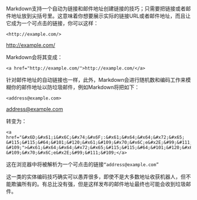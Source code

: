 Markdown支持一个自动为链接和邮件地址创建链接的技巧；只需要把链接或者邮件地址放到尖括号里。这意味着你想要展示实际的链接URL或者邮件地址，而且让它成为一个可点击的链接，你可以这样：

	<http://example.com/>

<http://example.com/>

Markdown会将其变成：

	<a href="http://example.com/">http://example.com/</a>

针对邮件地址的自动链接也一样，此外，Markdown会进行随机数和编码工作来模糊你的邮件地址以防垃圾邮件，例如Markdown将把如下：

	<address@example.com>

<address@example.com>

转变为：

	<a href="&#x6D;&#x61;i&#x6C;&#x74;&#x6F;:&#x61;&#x64;&#x64;&#x72;&#x65;
	&#115;&#115;&#64;&#101;&#120;&#x61;&#109;&#x70;&#x6C;e&#x2E;&#99;&#111;
	&#109;">&#x61;&#x64;&#x64;&#x72;&#x65;&#115;&#115;&#64;&#101;&#120;&#x61;
	&#109;&#x70;&#x6C;e&#x2E;&#99;&#111;&#109;</a>

这在浏览器中将被解析为一个可点击的链接`“address@example.com”`

这一类的实体编码技巧确实可以愚弄很多，即使不是大多数地址收获机器人，但不能欺骗所有的。有总比没有强，但是这样发布的邮件地址最终也可能会收到垃圾邮件。